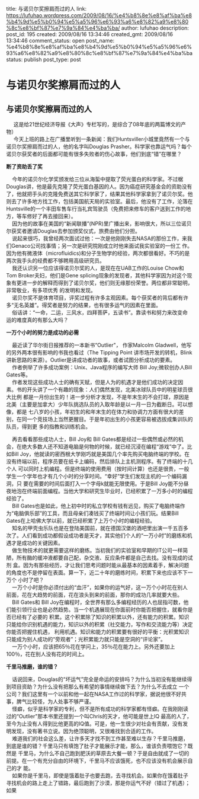 title: 与诺贝尔奖擦肩而过的人
link: https://lufuhao.wordpress.com/2009/08/16/%e4%b8%8e%e8%af%ba%e8%b4%9d%e5%b0%94%e5%a5%96%e6%93%a6%e8%82%a9%e8%80%8c%e8%bf%87%e7%9a%84%e4%ba%ba/
author: lufuhao
description: 
post_id: 195
created: 2009/08/16 13:34:46
created_gmt: 2009/08/16 13:34:46
comment_status: open
post_name: %e4%b8%8e%e8%af%ba%e8%b4%9d%e5%b0%94%e5%a5%96%e6%93%a6%e8%82%a9%e8%80%8c%e8%bf%87%e7%9a%84%e4%ba%ba
status: publish
post_type: post

# 与诺贝尔奖擦肩而过的人

## 与诺贝尔奖擦肩而过的人

     这是给21世纪经济导报《大声》专栏写的，是综合了08年底的两篇博文的产物）  
     今天上班的路上在广播里听到一条新闻：我们Huntsviller小城里竟然有一个与诺贝尔奖擦肩而过的人，他的名字叫Douglas Prasher。科学家也靠运气吗？每个诺贝尔获奖者的后面都可能有很多失败者的伤心故事，他们到底“错”在哪里？  
  
**断了资助丢了奖**  
  
    今年的诺贝尔化学奖颁发给三位从海蜇中提取了荧光蛋白的科学家。不过椐Douglas讲，他是最先克隆了荧光蛋白基因的人。因为癌症研究基金会的资助没有 了，他就把手头的克隆免费送其它科学家了，结果其他科学家拿到了诺贝尔奖。他则去了许多地方找工作，包括美国航天局的实验室。最后，他没有了工作，沦落在 Huntsville的一个丰田车售车行当礼宾驾驶员（免费把来修车的客户送到工作的地方，等车修好了再去接回来）。  
    因为他的故事在美国的“新闻联播”(NPR)里广播出来，影响很大，所以三位诺贝尔获奖者邀请Douglas去参加颁奖仪式，旅费由他们分担。  
    说起来很巧，我曾经两次面试过他：一次是他刚刚失去NASA的那份工作，来我们Genaco公司找事情；另一次是研究院刚成立时他来面试我实验室的一份工 作。因为他有微液体（microfluidics)和分子生物学的经验，两次都很看好。不巧的是两次我手头的经费都不够聘用高级研究员。  
    我还认识另一位应该得诺贝尔奖的人，是现在在UAB工作的Louise Chow和Tom Broker夫妇，他们是Gene splicing现象的发现者，其他科学家因为对这个现象有更进一步的解释而得到了诺贝尔奖，他们则无缘那份荣誉。两位都非常聪明，非常敬业，有多项优秀 的发明和发现。  
    诺贝尔奖不是体育项目，评奖过程有许多主观因素。每个获奖者的背后都有许多“无名英雄”。得奖者是努力的结果，也有很多运气的因素在里面。  
    俗话讲：“一命，二运，三风水，四拜菩萨，五读书”。靠读书和努力来改变命运的难度真的有那么大吗？  
  
**一万个小时的努力是成功的必需**  
  
    最近读了华尔街日报推荐的一本新书“Outlier"， 作家Malcolm Gladwell，他写的另外两本很有影响的书我也看过（The Tipping Point 讲市场开发的转机，Blink讲新思路的来源）。Outlier是讲成功者的故事，或者试图分析成功的要素。  
    作者例举了许多成功案例：Unix、Java程序的编写大师 Bill Joy;微软创办人Bill Gates等。  
    作者发现这些成功人士的确有天赋，但是人为的机遇才是他们成功的决定因素。书的开头讲了一个有趣的现象：人们偶然发现，北美冰球队员中的明星球员很大比例 都是一月份出生的！进一步分析才发现，不是年末生的不会打球，原因是北美（主要是加拿大）少年队挑选队员的入取年龄是以一月一日为截断日。可以想像，都是 七八岁的小孩，年初生的和年末生的在体力和协调力方面有很大的差别，在同一个竞技场上当然更醒目。于是年初出生的小孩更容易被选拔成集训队的队员，得到更 多的指教和训练机会。  
  
    再去看看那些成功人士，Bill Joy和 Bill Gates都是经过一些偶然或必然的机会，在绝大多数人还不知道电脑是何物的时候，就已经沉浸在编程“游戏”中了。比如Bill Joy，他就读的密西根大学刚巧就是美国几个率先购买电脑终端的学校。在没有终端以前，程序员要在纸卡上编码，然后排队上主机测程序。有了终端的十几个人 可以同时上机编程。但是终端的使用费用（按时间计算）也还是很贵，一般学生一个学年也才有几个小时的分享时间。“幸好”学生们发现主机的一个编码漏洞，只 要在需要的时间后面打入一个字母k就能无限使用。于是Bill Joy能不分昼夜地泡在终端前面编程。当他大学和研究生毕业时，已经积累了一万多小时的编程经验了。  
    Bill Gates也是如此，他上初中时的私立学校有钱有远见，购买了电脑终端作为“电脑俱乐部”的工具，而且母亲们凑钱买了终端时间让小孩们玩。结果Bill Gates在上哈佛大学以前，就已经积累了上万个小时的编程经验。  
    知名的甲壳虫乐队也是在登陆美国前，就在德国汉堡的酒吧里出演一千五百多次了。人们看到成功都假设成功者是天才，其实他们个人的“一万小时”的磨练和机遇才是成功的关键因素。  
    做生物技术的就更需要这样的磨练。当初我们的实验室和早期的IT公司一样简陋，所有酶的缓冲液都要自己配，杂交液、反应条件都是自己去找。没有现成的试剂 盒。因为有那些经历，才让我们思考问题时能从最基本的因素着手，解决问题的角度也不是停留在表面。算一下，近二十年的磨练时间，积累下来也应该不下一万个 小时了吧？  
    一万个小时是你必须付出的“血汗”，如果你的运气好，这一万个小时花在别人前面，花在大趋势的前面，花在浪头到来的前面，那你的成功几率就要大些。  
    Bill Gates和 Bill Joy在编程时，全世界有那么多编程经历的人也屈指可数，他们能引领行业也是必然趋势。当一个机遇展现在你面前时你能否把握住，就看你是否已经有了必要的 积累。这个积累除了知识的积累以外，还有能力的积累。知识只能给你识别机遇的能力，知识以外的积累（社交能力，写作和交流能力等）决定你能否把握住机遇， 利用机遇。知识和能力的积累要有很好的平衡：光积累知识只能成为别人成功的“旁观者”；光积累能力就只能是空洞的“评论家”。  
    一万个小时，应该把65％花在学问上，35％花在能力上。另外还要加上100％，花在别人没有花的时间上。  
  
**千里马推磨，谁的错？**  
  
    话说回来，Douglas的“坏运气”完全是命运的安排吗？为什么当初没有能继续得到项目资助？为什么没有把那么有希望的事情继续做下去？为什么不去成立 一个公司？我们这里有一个以前和他一起在NASA工作过的科学家，据说他很不好共事，脾气比较怪，为人处事不够严谨。  
    怪癖，似乎是科学家的专利，但不是所有成功的科学家都有怪癖。在我刚刚读过的“Outlier"那本书里还提到一个叫Chris的天才，他可能是世上IQ 最高的人了，至今为止没有人得到比他更高的IQ值。可是，他一生很少对社会有贡献，没有发明发现，没有著书立说。因为绝顶聪明，又很难找到合适的工作。  
    难道我们的社会这么差，让许多天才找不到工作甚至难以生存？千里马推磨，到底是谁的错？千里马只有填饱了肚子才能展示才能，那么，谁该负责喂饱它？既然是 千里马，为什么不自己跑到肥沃的草原去大餐一顿？于是自由就成了一切的前提。在一个有充分自由的环境下，千里马不应该饿死，也不应该没有机会展示自己的才 能。  
    如果你是千里马，即使是饿着肚子也要去跑，去寻找机会。如果你在饿着肚子寻找机会的路上走上了错路，最后跑到了沙漠，那是你运气不好（错过了机遇）；如果